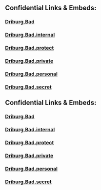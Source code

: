 ﻿
## Confidential Links & Embeds: 

### [Driburg,Bad](../../../../../../../../../../../_public/Earth/Continent/Europe/Europe~Central/Germany/Germany~West/Nord_Rhein-Westfalen/counties~NW/Höxter/cities~Höxter/Driburg,Bad.md) 

### [Driburg,Bad.internal](../../../../../../../../../../../_internal/Earth/Continent/Europe/Europe~Central/Germany/Germany~West/Nord_Rhein-Westfalen/counties~NW/Höxter/cities~Höxter/Driburg,Bad.internal.md) 

### [Driburg,Bad.protect](../../../../../../../../../../../_protect/Earth/Continent/Europe/Europe~Central/Germany/Germany~West/Nord_Rhein-Westfalen/counties~NW/Höxter/cities~Höxter/Driburg,Bad.protect.md) 

### [Driburg,Bad.private](../../../../../../../../../../../_private/Earth/Continent/Europe/Europe~Central/Germany/Germany~West/Nord_Rhein-Westfalen/counties~NW/Höxter/cities~Höxter/Driburg,Bad.private.md) 

### [Driburg,Bad.personal](../../../../../../../../../../../_personal/Earth/Continent/Europe/Europe~Central/Germany/Germany~West/Nord_Rhein-Westfalen/counties~NW/Höxter/cities~Höxter/Driburg,Bad.personal.md) 

### [Driburg,Bad.secret](../../../../../../../../../../../_secret/Earth/Continent/Europe/Europe~Central/Germany/Germany~West/Nord_Rhein-Westfalen/counties~NW/Höxter/cities~Höxter/Driburg,Bad.secret.md) 

## Confidential Links & Embeds: 

### [Driburg,Bad](/_public/Earth/Continent/Europe/Europe~Central/Germany/Germany~West/Nord_Rhein-Westfalen/counties~NW/Höxter/cities~Höxter/Driburg,Bad.md) 

### [Driburg,Bad.internal](/_internal/Earth/Continent/Europe/Europe~Central/Germany/Germany~West/Nord_Rhein-Westfalen/counties~NW/Höxter/cities~Höxter/Driburg,Bad.internal.md) 

### [Driburg,Bad.protect](/_protect/Earth/Continent/Europe/Europe~Central/Germany/Germany~West/Nord_Rhein-Westfalen/counties~NW/Höxter/cities~Höxter/Driburg,Bad.protect.md) 

### [Driburg,Bad.private](/_private/Earth/Continent/Europe/Europe~Central/Germany/Germany~West/Nord_Rhein-Westfalen/counties~NW/Höxter/cities~Höxter/Driburg,Bad.private.md) 

### [Driburg,Bad.personal](/_personal/Earth/Continent/Europe/Europe~Central/Germany/Germany~West/Nord_Rhein-Westfalen/counties~NW/Höxter/cities~Höxter/Driburg,Bad.personal.md) 

### [Driburg,Bad.secret](/_secret/Earth/Continent/Europe/Europe~Central/Germany/Germany~West/Nord_Rhein-Westfalen/counties~NW/Höxter/cities~Höxter/Driburg,Bad.secret.md) 
